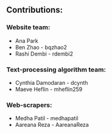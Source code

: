 ## Contributions:

### Website team: 
* Ana Park
* Ben Zhao - bqzhao2
* Rashi Dembi - rdembi2

### Text-processing algorithm team: 
* Cynthia Damodaran - dcynth
* Maeve Heflin - mheflin259

### Web-scrapers: 
* Medha Patil - medhapatil
* Aareana Reza - AareanaReza
